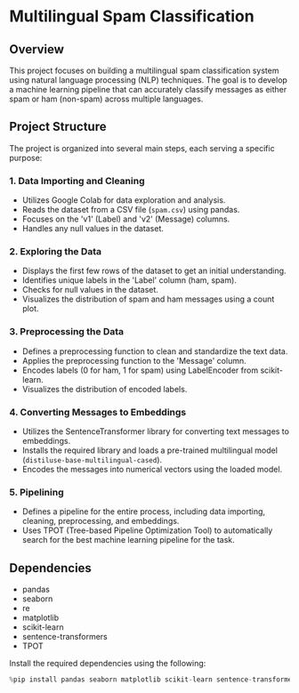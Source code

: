 # Multilingual Spam Classification

## Overview

This project focuses on building a multilingual spam classification system using natural language processing (NLP) techniques. The goal is to develop a machine learning pipeline that can accurately classify messages as either spam or ham (non-spam) across multiple languages.

## Project Structure

The project is organized into several main steps, each serving a specific purpose:

### 1. Data Importing and Cleaning

- Utilizes Google Colab for data exploration and analysis.
- Reads the dataset from a CSV file (`spam.csv`) using pandas.
- Focuses on the 'v1' (Label) and 'v2' (Message) columns.
- Handles any null values in the dataset.

### 2. Exploring the Data

- Displays the first few rows of the dataset to get an initial understanding.
- Identifies unique labels in the 'Label' column (ham, spam).
- Checks for null values in the dataset.
- Visualizes the distribution of spam and ham messages using a count plot.

### 3. Preprocessing the Data

- Defines a preprocessing function to clean and standardize the text data.
- Applies the preprocessing function to the 'Message' column.
- Encodes labels (0 for ham, 1 for spam) using LabelEncoder from scikit-learn.
- Visualizes the distribution of encoded labels.

### 4. Converting Messages to Embeddings

- Utilizes the SentenceTransformer library for converting text messages to embeddings.
- Installs the required library and loads a pre-trained multilingual model (`distiluse-base-multilingual-cased`).
- Encodes the messages into numerical vectors using the loaded model.

### 5. Pipelining

- Defines a pipeline for the entire process, including data importing, cleaning, preprocessing, and embeddings.
- Uses TPOT (Tree-based Pipeline Optimization Tool) to automatically search for the best machine learning pipeline for the task.

## Dependencies

- pandas
- seaborn
- re
- matplotlib
- scikit-learn
- sentence-transformers
- TPOT

Install the required dependencies using the following:

```python
%pip install pandas seaborn matplotlib scikit-learn sentence-transformers TPOT
